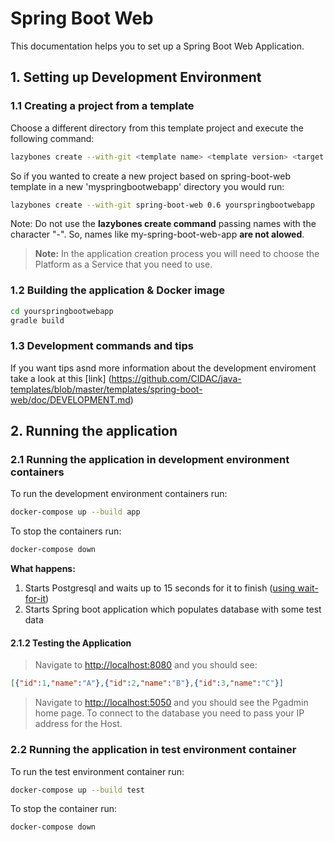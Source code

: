 # Spring Boot Web

This documentation helps you to set up a Spring Boot Web Application.

## 1. Setting up Development Environment

### 1.1 Creating a project from a template

Choose a different directory from this template project and execute the following command:

```sh
lazybones create --with-git <template name> <template version> <target directory>
```

So if you wanted to create a new project based on spring-boot-web template in a new 'myspringbootwebapp' directory you would run:

```sh
lazybones create --with-git spring-boot-web 0.6 yourspringbootwebapp
```

Note: Do not use the **lazybones create command** passing names with the character "-". So, names like my-spring-boot-web-app **are not alowed**.

> **Note:**
In the application creation process you will need to choose the Platform as a Service that you need to use.
>

### 1.2 Building the application & Docker image

```sh
cd yourspringbootwebapp
gradle build
```

### 1.3 Development commands and tips

If you want tips asnd more information about the development enviroment take a look at this [link]
(https://github.com/CIDAC/java-templates/blob/master/templates/spring-boot-web/doc/DEVELOPMENT.md)

## 2. Running the application

### 2.1 Running the application in development environment containers

To run the development environment containers run:

```sh
docker-compose up --build app
```

To stop the containers run:

```sh
docker-compose down
```

**What happens:**

1. Starts Postgresql and waits up to 15 seconds for it to finish ([using wait-for-it](https://github.com/vishnubob/wait-for-it))
2. Starts Spring boot application which populates database with some test data

#### 2.1.2 Testing the Application

> Navigate to <http://localhost:8080> and you should see:

```json
[{"id":1,"name":"A"},{"id":2,"name":"B"},{"id":3,"name":"C"}]
```

> Navigate to <http://localhost:5050> and you should see the Pgadmin home page. To connect to the database you need to pass your IP address for the Host.

### 2.2 Running the application in test environment container

To run the test environment container run:

```sh
docker-compose up --build test
```

To stop the container run:

```sh
docker-compose down
```